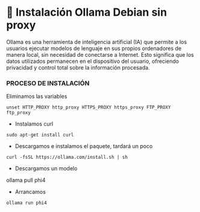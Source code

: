 # 🔨 Instalación Ollama Debian sin proxy
Ollama es una herramienta de inteligencia artificial (IA) que permite a los usuarios ejecutar modelos de lenguaje en sus propios ordenadores de manera local, sin necesidad de conectarse a Internet. Esto significa que los datos utilizados permanecen en el dispositivo del usuario, ofreciendo privacidad y control total sobre la información procesada.

### PROCESO DE INSTALACIÓN

Eliminamos las variables
```
unset HTTP_PROXY http_proxy HTTPS_PROXY https_proxy FTP_PROXY ftp_proxy
```

* Instalamos curl 

```
sudo apt-get install curl
```
* Descargamos e instalamos el paquete, tardará un poco
```
curl -fsSL https://ollama.com/install.sh | sh
```
* Descargamos un modelo 
 
ollama pull phi4

* Arrancamos 
```
ollama run phi4
```